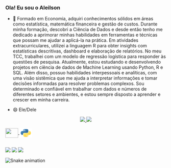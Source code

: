 ### Ola! Eu sou o Aleilson

- 🌱 Formado em Economia, adquiri conhecimentos sólidos em áreas como estatística, matemática financeira e gestão de custos. Durante minha formação, descobri a Ciência de Dados e desde então tenho me dedicado a aprimorar minhas habilidades em ferramentas e técnicas que possam me ajudar a aplicá-la na prática.
   Em atividades extracurriculares, utilizei a linguagem R para obter insights com estatísticas descritivas, dashboard e elaboração de relatórios. No meu TCC, trabalhei com um modelo de regressão logística para responder às questões de pesquisa. Atualmente, estou estudando e desenvolvendo projetos em ciência de dados de Machine Learning usando Python, R e SQL.
   Além disso, possuo habilidades interpessoais e analíticas, com uma visão sistêmica que me ajuda a interpretar informações e tomar decisões informadas para resolver problemas complexos. Sou determinado e confiável em trabalhar com dados e números de diferentes setores e ambientes, e estou sempre disposto a aprender e crescer em minha carreira.

- 😄 Ele/Dele

<div align="center">
  <a href="https://github.com/aleilsonj">
  <img height="150em" src="https://github-readme-stats.vercel.app/api?username=aleilsonj&show_icons=true&theme=dark&include_all_commits=true&count_private=true"/>
  <img height="150em" src="https://github-readme-stats.vercel.app/api/top-langs/?username=aleilsonj&layout=compact&langs_count=7&theme=dark"/>
</div>

<div style="display: inline_block"><br>  
  <img align="center" height="30" width="40" src="https://cdn.jsdelivr.net/gh/devicons/devicon/icons/r/r-original.svg" />
  <img align="center" alt="Rafa-Python" height="30" width="40" src="https://raw.githubusercontent.com/devicons/devicon/master/icons/python/python-original.svg">
</div>
  
   ##
 
<div> 
  <a href="https://www.instagram.com/j_aleilson" target="_blank"><img src="https://img.shields.io/badge/-Instagram-%23E4405F?style=for-the-badge&logo=instagram&logoColor=white" target="_blank"></a> 
  <a href = "mailto:jose.aleilson.sf@gmail.com"><img src="https://img.shields.io/badge/-Gmail-%23333?style=for-the-badge&logo=gmail&logoColor=white" target="_blank"></a>
  <a href="https://www.linkedin.com/in/aleilson" target="_blank"><img src="https://img.shields.io/badge/-LinkedIn-%230077B5?style=for-the-badge&logo=linkedin&logoColor=white" target="_blank"></a> 
 
  ![Snake animation](https://github.com/aleilsonj/aleilsonj/blob/output/github-contribution-grid-snake.svg)
 
</div>
